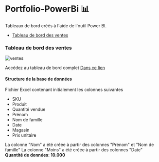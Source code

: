 # Portfolio-PowerBi 📊
 Tableaux de bord créés à l'aide de l'outil Power BI.
 
- [Tableau de bord des ventes](https://github.com/Cidavieira/Portfolio-Power-Bi/blob/main/Rapport%20Magasin.pbix)

### Tableau de bord des ventes
![ventes]()

Accédez au tableau de bord complet [Dans ce lien](https://app.powerbi.com/view?r=eyJrIjoiODZjY2FmZDctYzVkOS00YjhmLWJlYmItNTE3MTM3NjE0M2JjIiwidCI6IjRiN2IwYjZhLWIzNDAtNDc5MS1iNTg5LTA1NDVkZDIwYWQzNiJ9)

#### Structure de la base de données

Fichier Excel contenant initialement les colonnes suivantes
- SKU
- Produit
- Quantité vendue 
- Prénom
- Nom de famille 
- Date
- Magasin
- Prix unitaire 


La colonne "Nom" a été créée à partir des colonnes "Prénom" et "Nom de famille"
La colonne "Moins" a été créée à partir des colonnes "Date"
**Quantité de données: 10.000** 


